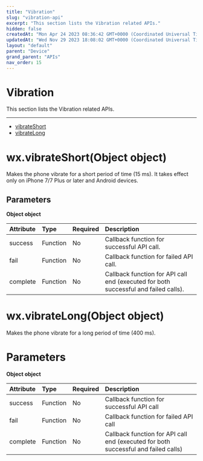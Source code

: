 ```yaml
---
title: "Vibration"
slug: "vibration-api"
excerpt: "This section lists the Vibration related APIs."
hidden: false
createdAt: "Mon Apr 24 2023 08:36:42 GMT+0000 (Coordinated Universal Time)"
updatedAt: "Wed Nov 29 2023 18:08:02 GMT+0000 (Coordinated Universal Time)"
layout: "default"
parent: "Device"
grand_parent: "APIs"
nav_order: 15
---
```

# Vibration 
This section lists the Vibration related APIs.

***

- [vibrateShort](vibration-api#wxvibrateshortobject-object)
- [vibrateLong](vibration-api#wxvibratelongobject-object)

# wx.vibrateShort(Object object)

Makes the phone vibrate for a short period of time (15 ms). It takes effect only on iPhone 7/7 Plus or later and Android devices.

## Parameters

**Object object**

| Attribute | Type     | Required | Description                                                                         |
| :-------- | :------- | :------- | :---------------------------------------------------------------------------------- |
| success   | Function | No       | Callback function for successful API call.                                          |
| fail      | Function | No       | Callback function for failed API call.                                              |
| complete  | Function | No       | Callback function for API call end (executed for both successful and failed calls). |

# wx.vibrateLong(Object object)

Makes the phone vibrate for a long period of time (400 ms).

# Parameters

**Object object**

| Attribute | Type     | Required | Description                                                                        |
| :-------- | :------- | :------- | :--------------------------------------------------------------------------------- |
| success   | Function | No       | Callback function for successful API call                                          |
| fail      | Function | No       | Callback function for failed API call                                              |
| complete  | Function | No       | Callback function for API call end (executed for both successful and failed calls) |
